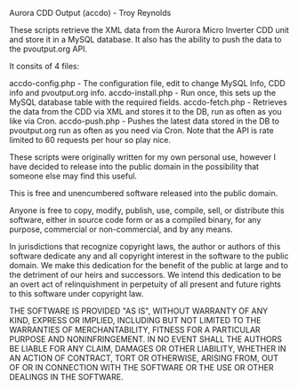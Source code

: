 Aurora CDD Output (accdo) - Troy Reynolds

These scripts retrieve the XML data from the Aurora Micro Inverter CDD unit and store it in a MySQL database.  It also has the ability to push the data to the pvoutput.org API.

It consits of 4 files:

accdo-config.php - The configuration file, edit to change MySQL Info, CDD info and pvoutput.org info.
accdo-install.php - Run once, this sets up the MySQL database table with the required fields.
accdo-fetch.php - Retrieves the data from the CDD via XML and stores it to the DB, run as often as you like via Cron.
accdo-push.php - Pushes the latest data stored in the DB to pvoutput.org run as often as you need via Cron. Note that the API is rate limited to 60 requests per hour so play nice.

These scripts were originally written for my own personal use, however I have decided to release into the public domain in the possibility that someone else may find this useful.

This is free and unencumbered software released into the public domain.

Anyone is free to copy, modify, publish, use, compile, sell, or
distribute this software, either in source code form or as a compiled
binary, for any purpose, commercial or non-commercial, and by any
means.

In jurisdictions that recognize copyright laws, the author or authors
of this software dedicate any and all copyright interest in the
software to the public domain. We make this dedication for the benefit
of the public at large and to the detriment of our heirs and
successors. We intend this dedication to be an overt act of
relinquishment in perpetuity of all present and future rights to this
software under copyright law.

THE SOFTWARE IS PROVIDED "AS IS", WITHOUT WARRANTY OF ANY KIND,
EXPRESS OR IMPLIED, INCLUDING BUT NOT LIMITED TO THE WARRANTIES OF
MERCHANTABILITY, FITNESS FOR A PARTICULAR PURPOSE AND NONINFRINGEMENT.
IN NO EVENT SHALL THE AUTHORS BE LIABLE FOR ANY CLAIM, DAMAGES OR
OTHER LIABILITY, WHETHER IN AN ACTION OF CONTRACT, TORT OR OTHERWISE,
ARISING FROM, OUT OF OR IN CONNECTION WITH THE SOFTWARE OR THE USE OR
OTHER DEALINGS IN THE SOFTWARE.
